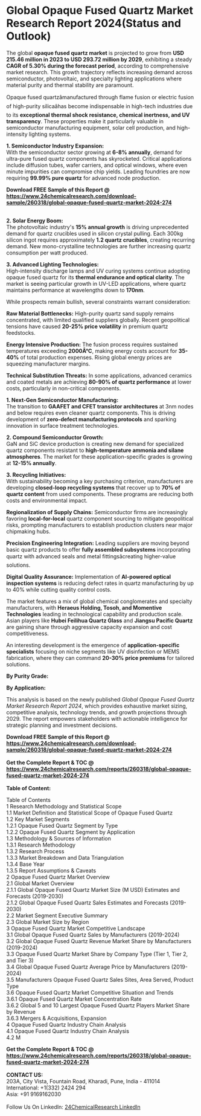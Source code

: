<h1>Global Opaque Fused Quartz Market Research Report 2024(Status and Outlook)</h1><p>The global <strong>opaque fused quartz market</strong> is projected to grow from <strong>USD 215.46 million in 2023 to USD 293.72 million by 2029</strong>, exhibiting a steady <strong>CAGR of 5.30% during the forecast period</strong>, according to comprehensive market research. This growth trajectory reflects increasing demand across semiconductor, photovoltaic, and specialty lighting applications where material purity and thermal stability are paramount.</p><p>Opaque fused quartzâmanufactured through flame fusion or electric fusion of high-purity silicaâhas become indispensable in high-tech industries due to its <strong>exceptional thermal shock resistance, chemical inertness, and UV transparency</strong>. These properties make it particularly valuable in semiconductor manufacturing equipment, solar cell production, and high-intensity lighting systems.</p><p><strong>1. Semiconductor Industry Expansion:</strong><br>
With the semiconductor sector growing at <strong>6-8% annually</strong>, demand for ultra-pure fused quartz components has skyrocketed. Critical applications include diffusion tubes, wafer carriers, and optical windows, where even minute impurities can compromise chip yields. Leading foundries are now requiring <strong>99.99% pure quartz</strong> for advanced node production.</p><div><b>Download FREE Sample of this Report @ 
            <a href="https://www.24chemicalresearch.com/download-sample/260318/global-opaque-fused-quartz-market-2024-274">
            https://www.24chemicalresearch.com/download-sample/260318/global-opaque-fused-quartz-market-2024-274</a></b></div><br><p><strong>2. Solar Energy Boom:</strong><br>
The photovoltaic industry's <strong>15% annual growth</strong> is driving unprecedented demand for quartz crucibles used in silicon crystal pulling. Each 300kg silicon ingot requires approximately <strong>1.2 quartz crucibles</strong>, creating recurring demand. New mono-crystalline technologies are further increasing quartz consumption per watt produced.</p><p><strong>3. Advanced Lighting Technologies:</strong><br>
High-intensity discharge lamps and UV curing systems continue adopting opaque fused quartz for its <strong>thermal endurance and optical clarity</strong>. The market is seeing particular growth in UV-LED applications, where quartz maintains performance at wavelengths down to <strong>170nm</strong>.</p><p>While prospects remain bullish, several constraints warrant consideration:</p><p><strong>Raw Material Bottlenecks:</strong> High-purity quartz sand supply remains concentrated, with limited qualified suppliers globally. Recent geopolitical tensions have caused <strong>20-25% price volatility</strong> in premium quartz feedstocks.</p><p><strong>Energy Intensive Production:</strong> The fusion process requires sustained temperatures exceeding <strong>2000Â°C</strong>, making energy costs account for <strong>35-40%</strong> of total production expenses. Rising global energy prices are squeezing manufacturer margins.</p><p><strong>Technical Substitution Threats:</strong> In some applications, advanced ceramics and coated metals are achieving <strong>80-90% of quartz performance</strong> at lower costs, particularly in non-critical components.</p><p><strong>1. Next-Gen Semiconductor Manufacturing:</strong><br>
The transition to <strong>GAAFET and CFET transistor architectures</strong> at 3nm nodes and below requires even cleaner quartz components. This is driving development of <strong>zero-defect manufacturing protocols</strong> and sparking innovation in surface treatment technologies.</p><p><strong>2. Compound Semiconductor Growth:</strong><br>
GaN and SiC device production is creating new demand for specialized quartz components resistant to <strong>high-temperature ammonia and silane atmospheres</strong>. The market for these application-specific grades is growing at <strong>12-15% annually</strong>.</p><p><strong>3. Recycling Initiatives:</strong><br>
With sustainability becoming a key purchasing criterion, manufacturers are developing <strong>closed-loop recycling systems</strong> that recover up to <strong>70% of quartz content</strong> from used components. These programs are reducing both costs and environmental impact.</p><p><strong>Regionalization of Supply Chains:</strong> Semiconductor firms are increasingly favoring <strong>local-for-local</strong> quartz component sourcing to mitigate geopolitical risks, prompting manufacturers to establish production clusters near major chipmaking hubs.</p><p><strong>Precision Engineering Integration:</strong> Leading suppliers are moving beyond basic quartz products to offer <strong>fully assembled subsystems</strong> incorporating quartz with advanced seals and metal fittingsâcreating higher-value solutions.</p><p><strong>Digital Quality Assurance:</strong> Implementation of <strong>AI-powered optical inspection systems</strong> is reducing defect rates in quartz manufacturing by up to 40% while cutting quality control costs.</p><p>The market features a mix of global chemical conglomerates and specialty manufacturers, with <strong>Heraeus Holding, Tosoh, and Momentive Technologies</strong> leading in technological capability and production scale. Asian players like <strong>Hubei Feilihua Quartz Glass</strong> and <strong>Jiangsu Pacific Quartz</strong> are gaining share through aggressive capacity expansion and cost competitiveness.</p><p>An interesting development is the emergence of <strong>application-specific specialists</strong> focusing on niche segments like UV disinfection or MEMS fabrication, where they can command <strong>20-30% price premiums</strong> for tailored solutions.</p><p><strong>By Purity Grade:</strong></p><p><strong>By Application:</strong></p><p>This analysis is based on the newly published <em>Global Opaque Fused Quartz Market Research Report 2024</em>, which provides exhaustive market sizing, competitive analysis, technology trends, and growth projections through 2029. The report empowers stakeholders with actionable intelligence for strategic planning and investment decisions.</p><div><b>Download FREE Sample of this Report @ 
            <a href="https://www.24chemicalresearch.com/download-sample/260318/global-opaque-fused-quartz-market-2024-274">
            https://www.24chemicalresearch.com/download-sample/260318/global-opaque-fused-quartz-market-2024-274</a></b></div><br><div><b>Get the Complete Report & TOC @ 
            <a href="https://www.24chemicalresearch.com/reports/260318/global-opaque-fused-quartz-market-2024-274">
            https://www.24chemicalresearch.com/reports/260318/global-opaque-fused-quartz-market-2024-274</a></b></div><br>
            <b>Table of Content:</b><p>Table of Contents<br />
1 Research Methodology and Statistical Scope<br />
1.1 Market Definition and Statistical Scope of Opaque Fused Quartz<br />
1.2 Key Market Segments<br />
1.2.1 Opaque Fused Quartz Segment by Type<br />
1.2.2 Opaque Fused Quartz Segment by Application<br />
1.3 Methodology & Sources of Information<br />
1.3.1 Research Methodology<br />
1.3.2 Research Process<br />
1.3.3 Market Breakdown and Data Triangulation<br />
1.3.4 Base Year<br />
1.3.5 Report Assumptions & Caveats<br />
2 Opaque Fused Quartz Market Overview<br />
2.1 Global Market Overview<br />
2.1.1 Global Opaque Fused Quartz Market Size (M USD) Estimates and Forecasts (2019-2030)<br />
2.1.2 Global Opaque Fused Quartz Sales Estimates and Forecasts (2019-2030)<br />
2.2 Market Segment Executive Summary<br />
2.3 Global Market Size by Region<br />
3 Opaque Fused Quartz Market Competitive Landscape<br />
3.1 Global Opaque Fused Quartz Sales by Manufacturers (2019-2024)<br />
3.2 Global Opaque Fused Quartz Revenue Market Share by Manufacturers (2019-2024)<br />
3.3 Opaque Fused Quartz Market Share by Company Type (Tier 1, Tier 2, and Tier 3)<br />
3.4 Global Opaque Fused Quartz Average Price by Manufacturers (2019-2024)<br />
3.5 Manufacturers Opaque Fused Quartz Sales Sites, Area Served, Product Type<br />
3.6 Opaque Fused Quartz Market Competitive Situation and Trends<br />
3.6.1 Opaque Fused Quartz Market Concentration Rate<br />
3.6.2 Global 5 and 10 Largest Opaque Fused Quartz Players Market Share by Revenue<br />
3.6.3 Mergers & Acquisitions, Expansion<br />
4 Opaque Fused Quartz Industry Chain Analysis<br />
4.1 Opaque Fused Quartz Industry Chain Analysis<br />
4.2 M</p><div><b>Get the Complete Report & TOC @ 
            <a href="https://www.24chemicalresearch.com/reports/260318/global-opaque-fused-quartz-market-2024-274">
            https://www.24chemicalresearch.com/reports/260318/global-opaque-fused-quartz-market-2024-274</a></b></div><br><b>CONTACT US:</b><br>
            203A, City Vista, Fountain Road, Kharadi, Pune, India - 411014<br>
            International: +1(332) 2424 294<br>
            Asia: +91 9169162030 <br><br>
            Follow Us On LinkedIn: <a href="https://www.linkedin.com/company/24chemicalresearch/">24ChemicalResearch LinkedIn</a>